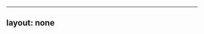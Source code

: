 ---
layout: none
-----

<RedoclyAPIBlock src="/firefly-services/docs/lightroom_autoStraighten.json" width="600px" disableSidebar hideTryItPanel />
